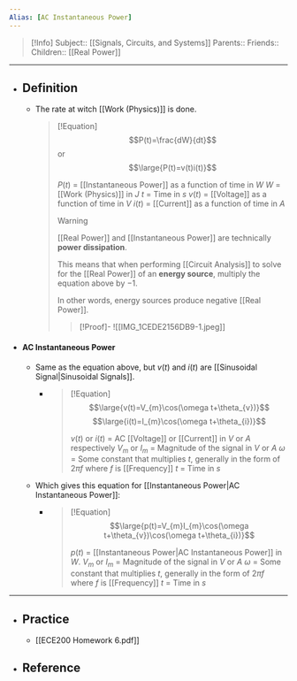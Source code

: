 ```yaml
---
Alias: [AC Instantaneous Power]
---
```

> [!Info]
> Subject:: [[Signals, Circuits, and Systems]]
> Parents:: 
> Friends:: 
> Children:: [[Real Power]]
---
- ## Definition
	- The rate at witch [[Work (Physics)]] is done.
	  > [!Equation] 
	  > $$P(t)=\frac{dW}{dt}$$
	  > or
	  > $$\large{P(t)=v(t)i(t)}$$
	  > 
	  > $P(t)$ = [[Instantaneous Power]] as a function of time in $W$
	  > $W$ = [[Work (Physics)]] in $J$
	  > $t$ = Time in $s$
	  > $v(t)$ = [[Voltage]] as a function of time in $V$
	  > $i(t)$ = [[Current]] as a function of time in $A$
	  > 
	  > > [!Warning]
	  > > [[Real Power]] and [[Instantaneous Power]] are technically **power dissipation**. 
	  > > 
	  > > This means that when performing [[Circuit Analysis]] to solve for the [[Real Power]] of an **energy source**, multiply the equation above by $-1$.
	  > > 
	  > > In other words, energy sources produce negative [[Real Power]].
	  > 
	  > > [!Proof]-
	  > > ![[IMG_1CEDE2156DB9-1.jpeg]]
- #### AC Instantaneous Power
	- Same as the equation above, but $v(t)$ and $i(t)$ are [[Sinusoidal Signal|Sinusoidal Signals]].
		- > [!Equation]
		  > $$\large{v(t)=V_{m}\cos(\omega t+\theta_{v})}$$
		  > $$\large{i(t)=I_{m}\cos(\omega t+\theta_{i})}$$
		  > 
		  > $v(t)$ or $i(t)$ = AC [[Voltage]] or [[Current]] in $V$ or $A$ respectively
		  > $V_{m}$ or $I_{m}$ = Magnitude of the signal in $V$ or $A$
		  > $\omega$ = Some constant that multiplies $t$, generally in the form of $2\pi f$ where $f$ is [[Frequency]]
		  > $t$ = Time in $s$
	- Which gives this equation for [[Instantaneous Power|AC Instantaneous Power]]:
		- >[!Equation]
		  > $$\large{p(t)=V_{m}I_{m}\cos(\omega t+\theta_{v})\cos(\omega t+\theta_{i})}$$
		  > 
		  > $p(t)$ = [[Instantaneous Power|AC Instantaneous Power]] in $W$.
		  > $V_{m}$ or $I_{m}$ = Magnitude of the signal in $V$ or $A$
		  > $\omega$ = Some constant that multiplies $t$, generally in the form of $2\pi f$ where $f$ is [[Frequency]]
		  > $t$ = Time in $s$
---
- ## Practice
	- [[ECE200 Homework 6.pdf]]
- ## Reference